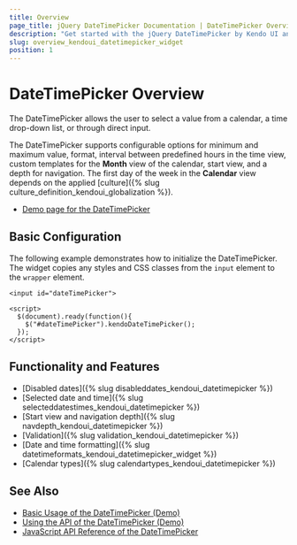 ```yaml
---
title: Overview
page_title: jQuery DateTimePicker Documentation | DateTimePicker Overview
description: "Get started with the jQuery DateTimePicker by Kendo UI and learn how to create, initialize, and enable the widget."
slug: overview_kendoui_datetimepicker_widget
position: 1
---
```


# DateTimePicker Overview

The DateTimePicker allows the user to select a value from a calendar, a time drop-down list, or through direct input.

The DateTimePicker supports configurable options for minimum and maximum value, format, interval between predefined hours in the time view, custom templates for the **Month** view of the calendar, start view, and a depth for navigation. The first day of the week in the **Calendar** view depends on the applied [culture]({% slug culture_definition_kendoui_globalization %}).

* [Demo page for the DateTimePicker](https://demos.telerik.com/kendo-ui/datetimepicker/index)

## Basic Configuration

The following example demonstrates how to initialize the DateTimePicker. The widget copies any styles and CSS classes from the `input` element to the `wrapper` element.

    <input id="dateTimePicker">

    <script>
      $(document).ready(function(){
        $("#dateTimePicker").kendoDateTimePicker();
      });
    </script>

## Functionality and Features

* [Disabled dates]({% slug disableddates_kendoui_datetimepicker %})
* [Selected date and time]({% slug selecteddatestimes_kendoui_datetimepicker %})
* [Start view and navigation depth]({% slug navdepth_kendoui_datetimepicker %})
* [Validation]({% slug validation_kendoui_datetimepicker %})
* [Date and time formatting]({% slug datetimeformats_kendoui_datetimepicker_widget %})
* [Calendar types]({% slug calendartypes_kendoui_datetimepicker %})

## See Also

* [Basic Usage of the DateTimePicker (Demo)](https://demos.telerik.com/kendo-ui/datetimepicker/index)
* [Using the API of the DateTimePicker (Demo)](https://demos.telerik.com/kendo-ui/datetimepicker/api)
* [JavaScript API Reference of the DateTimePicker](/api/javascript/ui/datetimepicker)
